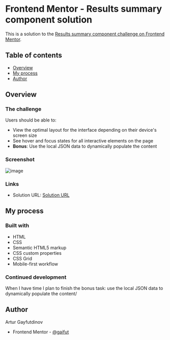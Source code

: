 # Frontend Mentor - Results summary component solution

This is a solution to the [Results summary component challenge on Frontend Mentor](https://www.frontendmentor.io/challenges/results-summary-component-CE_K6s0maV). 

## Table of contents
- [Overview](#overview)
- [My process](#my-process)
- [Author](#author)

## Overview
### The challenge
Users should be able to:

- View the optimal layout for the interface depending on their device's screen size
- See hover and focus states for all interactive elements on the page
- **Bonus**: Use the local JSON data to dynamically populate the content

### Screenshot
![image](https://github.com/gaifut/Frontendmentor-2-Results-summary-component/assets/113767276/4cdbc874-06e5-4682-b8c9-7a89f9ce1b5d)

### Links
- Solution URL: [Solution URL](https://gaifut.github.io/11Frontendmentor-2/)

## My process
### Built with
- HTML
- CSS
- Semantic HTML5 markup
- CSS custom properties
- CSS Grid
- Mobile-first workflow

### Continued development
When I have time I plan to finish the bonus task: use the local JSON data to dynamically populate the content/

## Author
Artur Gayfutdinov
- Frontend Mentor - [@gaifut](https://www.frontendmentor.io/profile/gaifut)
